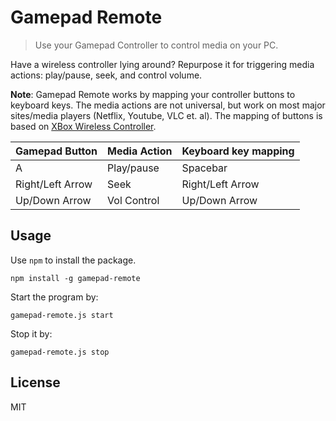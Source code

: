 # Gamepad Remote

> Use your Gamepad Controller to control media on your PC.

Have a wireless controller lying around? Repurpose it for triggering media actions: play/pause, seek, and control volume. 

**Note**: Gamepad Remote works by mapping your controller buttons to keyboard keys. The media actions are not universal, but  work on most major sites/media players (Netflix, Youtube, VLC et. al). The mapping of buttons is based on [XBox Wireless Controller](https://www.bestbuy.ca/en-ca/product/xbox-xbox-one-wireless-controller-white-tf5-00001/10450316.aspx). 

| Gamepad Button  | Media Action | Keyboard key mapping  |
|---------------|------------|---------------|
| A  | Play/pause   | Spacebar   |
| Right/Left Arrow  | Seek   | Right/Left Arrow  |
|  Up/Down Arrow |  Vol Control  |  Up/Down Arrow |

## Usage

Use `npm` to install the package.

`npm install -g gamepad-remote`

Start the program by:

`gamepad-remote.js start`

Stop it by:

`gamepad-remote.js stop`

## License 
MIT
